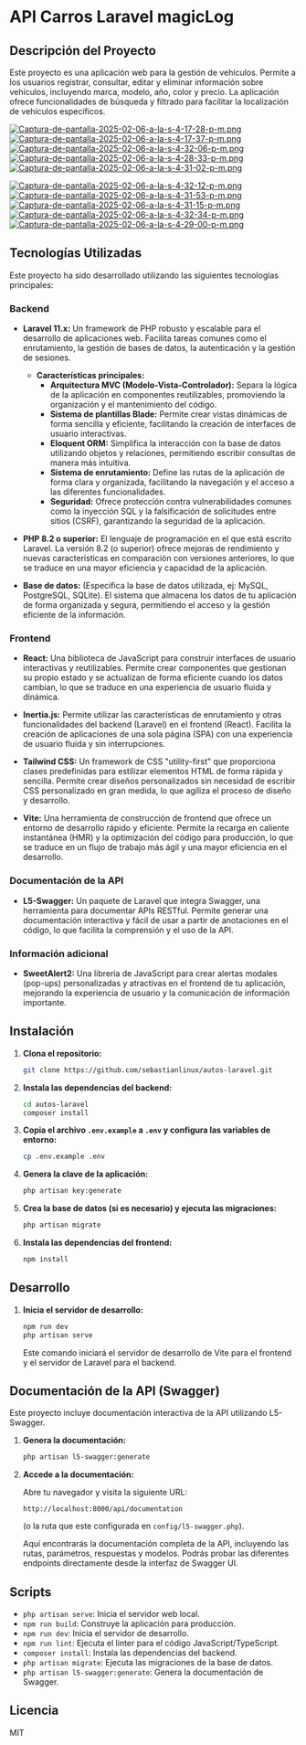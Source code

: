 # API Carros Laravel magicLog

## Descripción del Proyecto

Este proyecto es una aplicación web para la gestión de vehículos. Permite a los usuarios registrar, consultar, editar y eliminar información sobre vehículos, incluyendo marca, modelo, año, color y precio. La aplicación ofrece funcionalidades de búsqueda y filtrado para facilitar la localización de vehículos específicos.

[![Captura-de-pantalla-2025-02-06-a-la-s-4-17-28-p-m.png](https://i.postimg.cc/Nfb7rKXt/Captura-de-pantalla-2025-02-06-a-la-s-4-17-28-p-m.png)](https://postimg.cc/GH8sWhzg)
[![Captura-de-pantalla-2025-02-06-a-la-s-4-17-37-p-m.png](https://i.postimg.cc/rwmGGqGr/Captura-de-pantalla-2025-02-06-a-la-s-4-17-37-p-m.png)](https://postimg.cc/4mDhskSf)
[![Captura-de-pantalla-2025-02-06-a-la-s-4-32-06-p-m.png](https://i.postimg.cc/pdr0dDc3/Captura-de-pantalla-2025-02-06-a-la-s-4-32-06-p-m.png)](https://postimg.cc/f34720Nv)
[![Captura-de-pantalla-2025-02-06-a-la-s-4-28-33-p-m.png](https://i.postimg.cc/d326fnDZ/Captura-de-pantalla-2025-02-06-a-la-s-4-28-33-p-m.png)](https://postimg.cc/fSbYtccM)
[![Captura-de-pantalla-2025-02-06-a-la-s-4-31-02-p-m.png](https://i.postimg.cc/pLXC0fvy/Captura-de-pantalla-2025-02-06-a-la-s-4-31-02-p-m.png)](https://postimg.cc/9rKy0qrj)

[![Captura-de-pantalla-2025-02-06-a-la-s-4-32-12-p-m.png](https://i.postimg.cc/rpHfRKvs/Captura-de-pantalla-2025-02-06-a-la-s-4-32-12-p-m.png)](https://postimg.cc/WDMGQbpc)
[![Captura-de-pantalla-2025-02-06-a-la-s-4-31-53-p-m.png](https://i.postimg.cc/2SzcspQk/Captura-de-pantalla-2025-02-06-a-la-s-4-31-53-p-m.png)](https://postimg.cc/Tp4Jb4NF)
[![Captura-de-pantalla-2025-02-06-a-la-s-4-31-15-p-m.png](https://i.postimg.cc/15KMcWLL/Captura-de-pantalla-2025-02-06-a-la-s-4-31-15-p-m.png)](https://postimg.cc/RNNcvTCR)
[![Captura-de-pantalla-2025-02-06-a-la-s-4-32-34-p-m.png](https://i.postimg.cc/bw3C86gQ/Captura-de-pantalla-2025-02-06-a-la-s-4-32-34-p-m.png)](https://postimg.cc/75JMnnp6)
[![Captura-de-pantalla-2025-02-06-a-la-s-4-29-00-p-m.png](https://i.postimg.cc/RVmXtrb7/Captura-de-pantalla-2025-02-06-a-la-s-4-29-00-p-m.png)](https://postimg.cc/qgmsfFrq)


## Tecnologías Utilizadas

Este proyecto ha sido desarrollado utilizando las siguientes tecnologías principales:

### Backend

*   **Laravel 11.x:** Un framework de PHP robusto y escalable para el desarrollo de aplicaciones web. Facilita tareas comunes como el enrutamiento, la gestión de bases de datos, la autenticación y la gestión de sesiones.

    *   **Características principales:**
        *   **Arquitectura MVC (Modelo-Vista-Controlador):** Separa la lógica de la aplicación en componentes reutilizables, promoviendo la organización y el mantenimiento del código.
        *   **Sistema de plantillas Blade:** Permite crear vistas dinámicas de forma sencilla y eficiente, facilitando la creación de interfaces de usuario interactivas.
        *   **Eloquent ORM:** Simplifica la interacción con la base de datos utilizando objetos y relaciones, permitiendo escribir consultas de manera más intuitiva.
        *   **Sistema de enrutamiento:** Define las rutas de la aplicación de forma clara y organizada, facilitando la navegación y el acceso a las diferentes funcionalidades.
        *   **Seguridad:** Ofrece protección contra vulnerabilidades comunes como la inyección SQL y la falsificación de solicitudes entre sitios (CSRF), garantizando la seguridad de la aplicación.

*   **PHP 8.2 o superior:** El lenguaje de programación en el que está escrito Laravel. La versión 8.2 (o superior) ofrece mejoras de rendimiento y nuevas características en comparación con versiones anteriores, lo que se traduce en una mayor eficiencia y capacidad de la aplicación.

*   **Base de datos:** (Especifica la base de datos utilizada, ej: MySQL, PostgreSQL, SQLite). El sistema que almacena los datos de tu aplicación de forma organizada y segura, permitiendo el acceso y la gestión eficiente de la información.

### Frontend

*   **React:** Una biblioteca de JavaScript para construir interfaces de usuario interactivas y reutilizables. Permite crear componentes que gestionan su propio estado y se actualizan de forma eficiente cuando los datos cambian, lo que se traduce en una experiencia de usuario fluida y dinámica.

*   **Inertia.js:** Permite utilizar las características de enrutamiento y otras funcionalidades del backend (Laravel) en el frontend (React). Facilita la creación de aplicaciones de una sola página (SPA) con una experiencia de usuario fluida y sin interrupciones.

*   **Tailwind CSS:** Un framework de CSS "utility-first" que proporciona clases predefinidas para estilizar elementos HTML de forma rápida y sencilla. Permite crear diseños personalizados sin necesidad de escribir CSS personalizado en gran medida, lo que agiliza el proceso de diseño y desarrollo.

*   **Vite:** Una herramienta de construcción de frontend que ofrece un entorno de desarrollo rápido y eficiente. Permite la recarga en caliente instantánea (HMR) y la optimización del código para producción, lo que se traduce en un flujo de trabajo más ágil y una mayor eficiencia en el desarrollo.

### Documentación de la API

*   **L5-Swagger:** Un paquete de Laravel que integra Swagger, una herramienta para documentar APIs RESTful. Permite generar una documentación interactiva y fácil de usar a partir de anotaciones en el código, lo que facilita la comprensión y el uso de la API.

### Información adicional

*   **SweetAlert2:** Una librería de JavaScript para crear alertas modales (pop-ups) personalizadas y atractivas en el frontend de tu aplicación, mejorando la experiencia de usuario y la comunicación de información importante.

## Instalación

1.  **Clona el repositorio:**

    ```bash
    git clone https://github.com/sebastianlinux/autos-laravel.git
    ```

2.  **Instala las dependencias del backend:**

    ```bash
    cd autos-laravel
    composer install
    ```

3.  **Copia el archivo `.env.example` a `.env` y configura las variables de entorno:**

    ```bash
    cp .env.example .env
    ```

4.  **Genera la clave de la aplicación:**

    ```bash
    php artisan key:generate
    ```

5.  **Crea la base de datos (si es necesario) y ejecuta las migraciones:**

    ```bash
    php artisan migrate
    ```

6.  **Instala las dependencias del frontend:**

    ```bash
    npm install
    ```

## Desarrollo

1.  **Inicia el servidor de desarrollo:**

    ```bash
    npm run dev
    php artisan serve
    ```

    Este comando iniciará el servidor de desarrollo de Vite para el frontend y el servidor de Laravel para el backend.

## Documentación de la API (Swagger)

Este proyecto incluye documentación interactiva de la API utilizando L5-Swagger.

1.  **Genera la documentación:**

    ```bash
    php artisan l5-swagger:generate
    ```

2.  **Accede a la documentación:**

    Abre tu navegador y visita la siguiente URL:

    ```
    http://localhost:8000/api/documentation
    ```

    (o la ruta que este configurada en `config/l5-swagger.php`).

    Aquí encontrarás la documentación completa de la API, incluyendo las rutas, parámetros, respuestas y modelos.  Podrás probar las diferentes endpoints directamente desde la interfaz de Swagger UI.

## Scripts

*   `php artisan serve`: Inicia el servidor web local.
*   `npm run build`: Construye la aplicación para producción.
*   `npm run dev`: Inicia el servidor de desarrollo.
*   `npm run lint`: Ejecuta el linter para el código JavaScript/TypeScript.
*   `composer install`: Instala las dependencias del backend.
*   `php artisan migrate`: Ejecuta las migraciones de la base de datos.
*   `php artisan l5-swagger:generate`: Genera la documentación de Swagger.


## Licencia
MIT